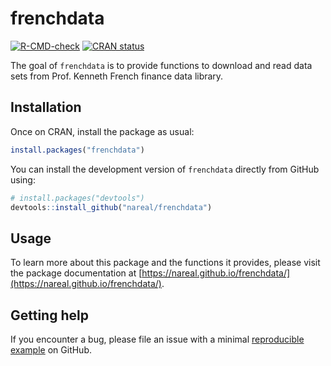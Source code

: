 
# frenchdata

<!-- badges: start -->
[![R-CMD-check](https://github.com/nareal/frenchdata/workflows/R-CMD-check/badge.svg)](https://github.com/nareal/frenchdata/actions)
[![CRAN status](https://www.r-pkg.org/badges/version/frenchdata)](https://CRAN.R-project.org/package=frenchdata)
<!-- badges: end -->

The goal of `frenchdata` is to provide functions to download and read data sets from Prof. Kenneth French finance data library. 

## Installation

Once on CRAN, install the package as usual:
``` r
install.packages("frenchdata")
```

You can install the development version of `frenchdata` directly from GitHub using:
``` r
# install.packages("devtools")
devtools::install_github("nareal/frenchdata")
```

## Usage

To learn more about this package and the functions it provides, please visit the package documentation at [https://nareal.github.io/frenchdata/](https://nareal.github.io/frenchdata/). 

## Getting help

If you encounter a bug, please file an issue with a minimal [reproducible](http://adv-r.had.co.nz/Reproducibility.html) [example](https://reprex.tidyverse.org) on GitHub. 
